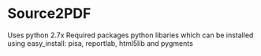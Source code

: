 Source2PDF
==========

Uses python 2.7x
Required packages python libaries which can be installed
using easy_install:
pisa, reportlab, html5lib and pygments

